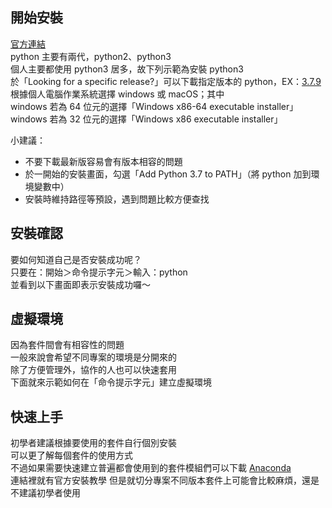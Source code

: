 ## 開始安裝
 [官方連結](https://www.python.org/downloads/)   
python 主要有兩代，python2、python3  
個人主要都使用 python3 居多，故下列示範為安裝 python3   
於「Looking for a specific release?」可以下載指定版本的 python，EX：[3.7.9](https://www.python.org/downloads/release/python-379/)  
根據個人電腦作業系統選擇 windows 或 macOS；其中  
windows 若為 64 位元的選擇「Windows x86-64 executable installer」  
windows 若為 32 位元的選擇「Windows x86 executable installer」  
  
小建議：
* 不要下載最新版容易會有版本相容的問題  
* 於一開始的安裝畫面，勾選「Add Python 3.7 to PATH」（將 python 加到環境變數中）
* 安裝時維持路徑等預設，遇到問題比較方便查找  

## 安裝確認
要如何知道自己是否安裝成功呢？  
只要在：開始＞命令提示字元＞輸入：python  
並看到以下畫面即表示安裝成功囉～

## 虛擬環境
因為套件間會有相容性的問題  
一般來說會希望不同專案的環境是分開來的  
除了方便管理外，協作的人也可以快速套用  
下面就來示範如何在「命令提示字元」建立虛擬環境

## 快速上手
初學者建議根據要使用的套件自行個別安裝  
可以更了解每個套件的使用方式  
不過如果需要快速建立普遍都會使用到的套件模組們可以下載 [Anaconda](https://docs.anaconda.com/anaconda/install/windows/)  
連結裡就有官方安裝教學
但是就切分專案不同版本套件上可能會比較麻煩，還是不建議初學者使用
